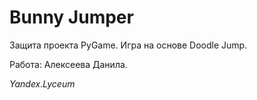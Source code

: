 # Bunny Jumper
Защита проекта PyGame. Игра на основе Doodle Jump.

Работа: Алексеева Данила.

_Yandex.Lyceum_
